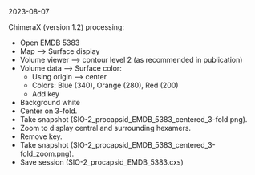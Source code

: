 2023-08-07

ChimeraX (version 1.2) processing:
+ Open EMDB 5383
+ Map --> Surface display
+ Volume viewer --> contour level 2 (as recommended in publication)
+ Volume data --> Surface color:
    + Using origin --> center
    + Colors: Blue (340), Orange (280), Red (200)
    + Add key
+ Background white
+ Center on 3-fold.
+ Take snapshot (SIO-2_procapsid_EMDB_5383_centered_3-fold.png).
+ Zoom to display central and surrounding hexamers.
+ Remove key.
+ Take snapshot (SIO-2_procapsid_EMDB_5383_centered_3-fold_zoom.png).
+ Save session (SIO-2_procapsid_EMDB_5383.cxs)
